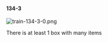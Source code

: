 #### 134-3
![train-134-3-0.png](https://github.com/lil-lab/nlvr/raw/master/nlvr/train/images/25/train-134-3-0.png "train-134-3-0.png")

There is at least 1 box with many items